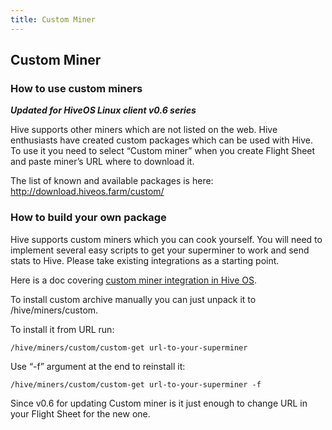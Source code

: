 ```yaml
---
title: Custom Miner
---
```


## Custom Miner

### How to use custom miners
***Updated for HiveOS Linux client v0.6 series***

Hive supports other miners which are not listed on the web. Hive enthusiasts have created custom packages which can be used with Hive. To use it you need to select “Custom miner” when you create Flight Sheet and paste miner’s URL where to download it.

The list of known and available packages is here:
http://download.hiveos.farm/custom/

### How to build your own package
Hive supports custom miners which you can cook yourself. You will need to implement several easy scripts to get your superminer to work and send stats to Hive. Please take existing integrations as a starting point.

Here is a doc covering <a href="https://github.com/minershive/hiveos-linux/blob/master/hive/miners/custom/README.md">custom miner integration in Hive OS</a>.

To install custom archive manually you can just unpack it to /hive/miners/custom.

To install it from URL run:

`/hive/miners/custom/custom-get url-to-your-superminer`

Use “-f” argument at the end to reinstall it:

`/hive/miners/custom/custom-get url-to-your-superminer -f`

Since v0.6 for updating Custom miner is it just enough to change URL in your Flight Sheet for the new one.
